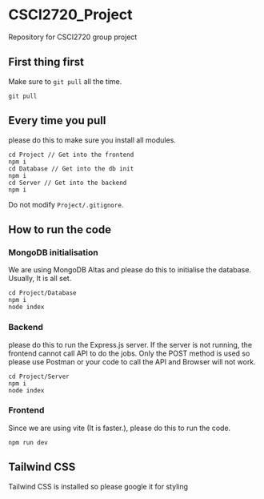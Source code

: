 # CSCI2720_Project
Repository for CSCI2720 group project

## First thing first
Make sure to `git pull` all the time.
```
git pull
```

## Every time you pull
please do this to make sure you install all modules.
```
cd Project // Get into the frontend
npm i
cd Database // Get into the db init
npm i
cd Server // Get into the backend
npm i
```
Do not modify `Project/.gitignore`.

## How to run the code
### MongoDB initialisation
We are using MongoDB Altas and please do this to initialise the database. Usually, It is all set.
```
cd Project/Database
npm i
node index
```

### Backend
please do this to run the Express.js server. If the server is not running, the frontend cannot call API to do the jobs. Only the POST method is used so please use Postman or your code to call the API and Browser will not work.
```
cd Project/Server
npm i
node index
```

### Frontend
Since we are using vite (It is faster.), please do this to run the code.
```
npm run dev
```

## Tailwind CSS
Tailwind CSS is installed so please google it for styling
